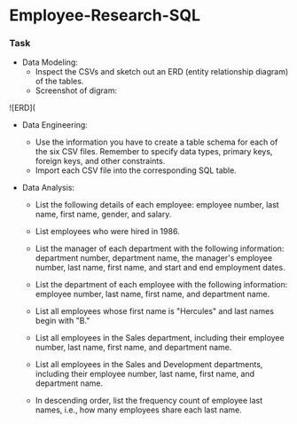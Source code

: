 # **Employee-Research-SQL**

### Task

* Data Modeling:
  * Inspect the CSVs and sketch out an ERD (entity relationship diagram) of the tables.
  * Screenshot of digram:

![ERD](

* Data Engineering:
  * Use the information you have to create a table schema for each of the six CSV files. Remember to specify data types, primary keys, foreign keys, and other constraints.
  * Import each CSV file into the corresponding SQL table.
  
* Data Analysis:
  * List the following details of each employee: employee number, last name, first name, gender, and salary.

  * List employees who were hired in 1986.

  * List the manager of each department with the following information: department number, department name, the manager's employee number, last name, first name, and start and end employment dates.

  * List the department of each employee with the following information: employee number, last name, first name, and department name.

  * List all employees whose first name is "Hercules" and last names begin with "B."

  * List all employees in the Sales department, including their employee number, last name, first name, and department name.

  * List all employees in the Sales and Development departments, including their employee number, last name, first name, and department name.

  * In descending order, list the frequency count of employee last names, i.e., how many employees share each last name.
